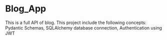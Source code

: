 # Blog_App
This is a full API of blog. This project include the following concepts: Pydantic Schemas, SQLAlchemy database connection, Authentication using JWT
